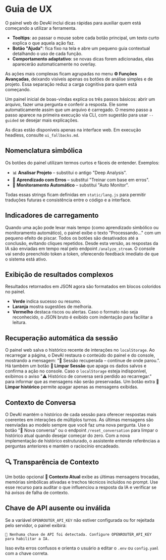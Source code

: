 # Guia de UX

O painel web do DevAI inclui dicas rápidas para auxiliar quem está começando a utilizar a ferramenta.

- **Tooltips**: ao passar o mouse sobre cada botão principal, um texto curto explica o que aquela ação faz.
- **Botão "Ajuda"**: fica fixo na tela e abre um pequeno guia contextual detalhando o uso de cada função.
- **Comportamento adaptativo**: se novas dicas forem adicionadas, elas aparecerão automaticamente no overlay.

As ações mais complexas ficam agrupadas no menu **⚙️ Funções Avançadas**, deixando visíveis apenas os botões de análise simples e de projeto. Essa separação reduz a carga cognitiva para quem está começando.

Um painel inicial de boas-vindas explica os três passos básicos: abrir um arquivo, fazer uma pergunta e conferir a resposta. Ele some automaticamente assim que um arquivo é carregado. O mesmo passo a passo aparece na primeira execução via CLI, com sugestão para usar `--guided` se desejar mais explicações.

As dicas estão disponíveis apenas na interface web. Em execução headless, consulte `ui_fallbacks.md`.

## Nomenclatura simbólica

Os botões do painel utilizam termos curtos e fáceis de entender.
Exemplos:

- 📊 **Analisar Projeto** – substitui o antigo "Deep Analysis".
- 🧠 **Aprendizado com Erros** – substitui "Treinar com base em erros".
- 🧭 **Monitoramento Automático** – substitui "Auto Monitor".

Todas essas strings ficam definidas em `static/lang.js` para permitir traduções futuras e consistência entre o código e a interface.

## Indicadores de carregamento

Quando uma ação pode levar mais tempo (como aprendizado simbólico ou monitoramento automático), o painel exibe o texto "Processando..." com um pequeno efeito de piscar. Todos os botões são desativados até a conclusão, evitando cliques repetidos.
Desde esta versão, as respostas da IA são enviadas em tempo real pelo endpoint `/analyze_stream`. O console vai sendo preenchido token a token, oferecendo feedback imediato de que o sistema está ativo.

## Exibição de resultados complexos

Resultados retornados em JSON agora são formatados em blocos coloridos no painel.
- **Verde** indica sucesso ou resumo.
- **Laranja** mostra sugestões de melhoria.
- **Vermelho** destaca riscos ou alertas.
Caso o formato não seja reconhecido, o JSON bruto é exibido com indentação para facilitar a leitura.

## Recuperação automática da sessão

O painel web salva o histórico recente de interações no `localStorage`.
Ao recarregar a página, o DevAI restaura o conteúdo do painel e do console,
mostrando a mensagem:
"🔄 Sessão recuperada – continue de onde parou.". Há também um botão
**🧹 Limpar Sessão** que apaga os dados salvos e confirma a ação no console.
Caso o `localStorage` esteja indisponível, exibimos o aviso
"⚠️ Histórico de conversa será perdido ao recarregar." para informar
que as mensagens não serão preservadas. Um botão extra **🧹 Limpar histórico**
permite apagar apenas as mensagens exibidas.

## Contexto de Conversa

O DevAI mantém o histórico de cada sessão para oferecer respostas mais
coerentes em interações de múltiplos turnos. As últimas mensagens são
reenviadas ao modelo sempre que você faz uma nova pergunta. Use o botão
"🔄 Nova conversa" ou o endpoint `/reset_conversation` para limpar o
histórico atual quando desejar começar do zero.
Com a nova implementação de histórico estruturado, o assistente entende
referências a perguntas anteriores e mantém o raciocínio encadeado.

## 🔍 Transparência de Contexto

Um botão opcional **🧠 Contexto Atual** exibe as últimas mensagens trocadas,
memórias simbólicas ativadas e trechos técnicos incluídos no prompt. Use esse
recurso para auditar o que influenciou a resposta da IA e verificar se há
avisos de falha de contexto.

## Chave de API ausente ou inválida

Se a variável `OPENROUTER_API_KEY` não estiver configurada ou for rejeitada pelo
servidor, o painel exibirá:

```
🚫 Nenhuma chave de API foi detectada. Configure OPENROUTER_API_KEY para habilitar a IA.
```

Isso evita erros confusos e orienta o usuário a editar o `.env` ou `config.yaml`
com a chave correta.
